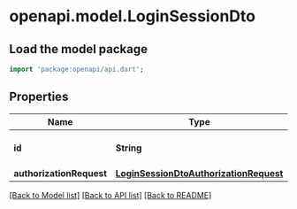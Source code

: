 # openapi.model.LoginSessionDto

## Load the model package

```dart
import 'package:openapi/api.dart';
```

## Properties

| Name                     | Type                                                                              | Description                | Notes |
| ------------------------ | --------------------------------------------------------------------------------- | -------------------------- | ----- |
| **id**                   | **String**                                                                        | Session primary identifier |
| **authorizationRequest** | [**LoginSessionDtoAuthorizationRequest**](LoginSessionDtoAuthorizationRequest.md) |                            |

[[Back to Model list]](../README.md#documentation-for-models) [[Back to API list]](../README.md#documentation-for-api-endpoints) [[Back to README]](../README.md)
